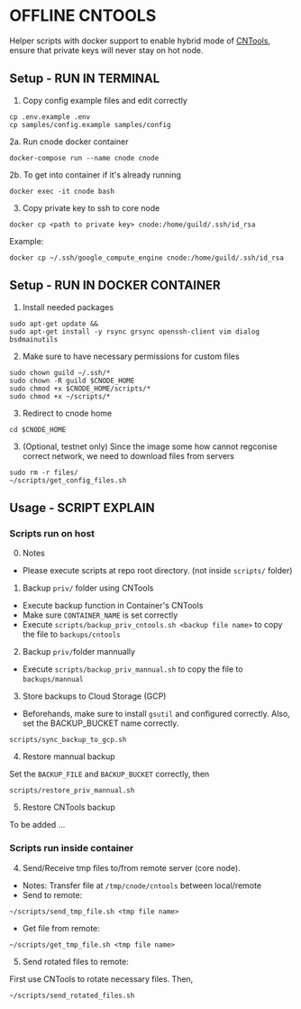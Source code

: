 # OFFLINE CNTOOLS
Helper scripts with docker support to enable hybrid mode of [CNTools](https://cardano-community.github.io/guild-operators/), ensure that private keys will never stay on hot node.

## Setup - RUN IN TERMINAL

1. Copy config example files and edit correctly
```
cp .env.example .env
cp samples/config.example samples/config
```

2a. Run cnode docker container
```
docker-compose run --name cnode cnode
```

2b. To get into container if it's already running
```
docker exec -it cnode bash
```

3. Copy private key to ssh to core node
```
docker cp <path to private key> cnode:/home/guild/.ssh/id_rsa
``` 

Example: 
```
docker cp ~/.ssh/google_compute_engine cnode:/home/guild/.ssh/id_rsa
```


## Setup - RUN IN DOCKER CONTAINER

1. Install needed packages
```
sudo apt-get update &&
sudo apt-get install -y rsync grsync openssh-client vim dialog bsdmainutils
```

2. Make sure to have necessary permissions for custom files
```
sudo chown guild ~/.ssh/*
sudo chown -R guild $CNODE_HOME
sudo chmod +x $CNODE_HOME/scripts/*
sudo chmod +x ~/scripts/*
```

3. Redirect to cnode home
```
cd $CNODE_HOME
```

3. (Optional, testnet only) Since the image some how cannot regconise correct network, we need to download files from servers
```
sudo rm -r files/
~/scripts/get_config_files.sh
```

## Usage - SCRIPT EXPLAIN

### Scripts run on host

0. Notes
  - Please execute scripts at repo root directory. (not inside `scripts/` folder)

1. Backup `priv/` folder using CNTools
  - Execute backup function in Container's CNTools
  - Make sure `CONTAINER_NAME` is set correctly
  - Execute `scripts/backup_priv_cntools.sh <backup file name>` to copy the file to `backups/cntools` 

2. Backup `priv/`folder mannually
  - Execute `scripts/backup_priv_mannual.sh` to copy the file to `backups/mannual`  

3. Store backups to Cloud Storage (GCP)

  - Beforehands, make sure to install `gsutil` and configured correctly. Also, set the BACKUP_BUCKET name correctly.

```
scripts/sync_backup_to_gcp.sh
```

4. Restore mannual backup

Set the `BACKUP_FILE` and `BACKUP_BUCKET` correctly, then
```
scripts/restore_priv_mannual.sh
```

5. Restore CNTools backup

To be added ...

### Scripts run inside container

4. Send/Receive tmp files to/from remote server (core node).

  - Notes: Transfer file at `/tmp/cnode/cntools` between local/remote
  - Send to remote:
```
~/scripts/send_tmp_file.sh <tmp file name>
```

  - Get file from remote:
```
~/scripts/get_tmp_file.sh <tmp file name>
```

5. Send rotated files to remote:

First use CNTools to rotate necessary files. Then,
```
~/scripts/send_rotated_files.sh
```
